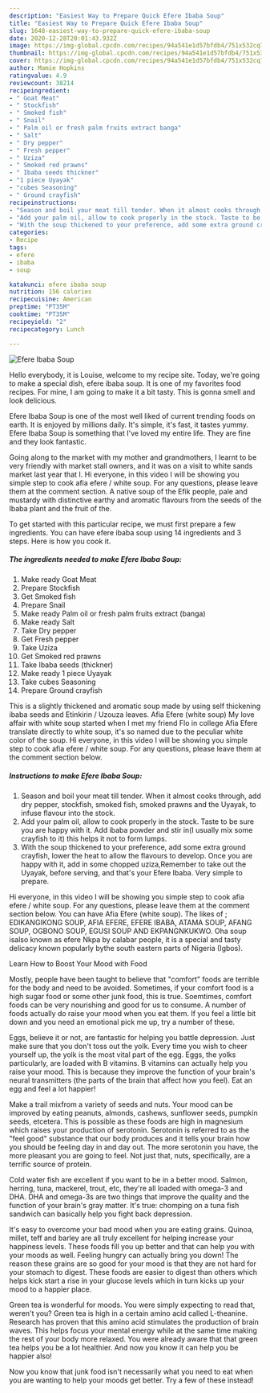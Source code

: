 ```yaml
---
description: "Easiest Way to Prepare Quick Efere Ibaba Soup"
title: "Easiest Way to Prepare Quick Efere Ibaba Soup"
slug: 1648-easiest-way-to-prepare-quick-efere-ibaba-soup
date: 2020-12-28T20:01:43.932Z
image: https://img-global.cpcdn.com/recipes/94a541e1d57bfdb4/751x532cq70/efere-ibaba-soup-recipe-main-photo.jpg
thumbnail: https://img-global.cpcdn.com/recipes/94a541e1d57bfdb4/751x532cq70/efere-ibaba-soup-recipe-main-photo.jpg
cover: https://img-global.cpcdn.com/recipes/94a541e1d57bfdb4/751x532cq70/efere-ibaba-soup-recipe-main-photo.jpg
author: Mamie Hopkins
ratingvalue: 4.9
reviewcount: 38214
recipeingredient:
- " Goat Meat"
- " Stockfish"
- " Smoked fish"
- " Snail"
- " Palm oil or fresh palm fruits extract banga"
- " Salt"
- " Dry pepper"
- " Fresh pepper"
- " Uziza"
- " Smoked red prawns"
- " Ibaba seeds thickner"
- "1 piece Uyayak"
- "cubes Seasoning"
- " Ground crayfish"
recipeinstructions:
- "Season and boil your meat till tender. When it almost cooks through, add dry pepper, stockfish, smoked fish, smoked prawns and the Uyayak, to infuse flavour into the stock."
- "Add your palm oil, allow to cook properly in the stock. Taste to be sure you are happy with it. Add ibaba powder and stir in(I usually mix some crayfish to it) this helps it not to form lumps."
- "With the soup thickened to your preference, add some extra ground crayfish, lower the heat to allow the flavours to develop. Once you are happy with it, add in some chopped uziza,Remember to take out the Uyayak, before serving, and that&#39;s your Efere Ibaba. Very simple to prepare."
categories:
- Recipe
tags:
- efere
- ibaba
- soup

katakunci: efere ibaba soup 
nutrition: 156 calories
recipecuisine: American
preptime: "PT35M"
cooktime: "PT35M"
recipeyield: "2"
recipecategory: Lunch

---
```



![Efere Ibaba Soup](https://img-global.cpcdn.com/recipes/94a541e1d57bfdb4/751x532cq70/efere-ibaba-soup-recipe-main-photo.jpg)

Hello everybody, it is Louise, welcome to my recipe site. Today, we're going to make a special dish, efere ibaba soup. It is one of my favorites food recipes. For mine, I am going to make it a bit tasty. This is gonna smell and look delicious.

Efere Ibaba Soup is one of the most well liked of current trending foods on earth. It is enjoyed by millions daily. It's simple, it's fast, it tastes yummy. Efere Ibaba Soup is something that I've loved my entire life. They are fine and they look fantastic.

Going along to the market with my mother and grandmothers, I learnt to be very friendly with market stall owners, and it was on a visit to white sands market last year that I. Hi everyone, in this video I will be showing you simple step to cook afia efere / white soup. For any questions, please leave them at the comment section. A native soup of the Efik people, pale and mustardy with distinctive earthy and aromatic flavours from the seeds of the Ibaba plant and the fruit of the.


To get started with this particular recipe, we must first prepare a few ingredients. You can have efere ibaba soup using 14 ingredients and 3 steps. Here is how you cook it.

<!--inarticleads1-->

##### The ingredients needed to make Efere Ibaba Soup:

1. Make ready  Goat Meat
1. Prepare  Stockfish
1. Get  Smoked fish
1. Prepare  Snail
1. Make ready  Palm oil or fresh palm fruits extract (banga)
1. Make ready  Salt
1. Take  Dry pepper
1. Get  Fresh pepper
1. Take  Uziza
1. Get  Smoked red prawns
1. Take  Ibaba seeds (thickner)
1. Make ready 1 piece Uyayak
1. Take cubes Seasoning
1. Prepare  Ground crayfish


This is a slightly thickened and aromatic soup made by using self thickening ibaba seeds and Etinkirin / Uzouza leaves. Afia Efere (white soup) My love affair with white soup started when I met my friend Flo in college Afia Efere translate directly to white soup, it&#39;s so named due to the peculiar white color of the soup. Hi everyone, in this video I will be showing you simple step to cook afia efere / white soup. For any questions, please leave them at the comment section below. 

<!--inarticleads2-->

##### Instructions to make Efere Ibaba Soup:

1. Season and boil your meat till tender. When it almost cooks through, add dry pepper, stockfish, smoked fish, smoked prawns and the Uyayak, to infuse flavour into the stock.
1. Add your palm oil, allow to cook properly in the stock. Taste to be sure you are happy with it. Add ibaba powder and stir in(I usually mix some crayfish to it) this helps it not to form lumps.
1. With the soup thickened to your preference, add some extra ground crayfish, lower the heat to allow the flavours to develop. Once you are happy with it, add in some chopped uziza,Remember to take out the Uyayak, before serving, and that&#39;s your Efere Ibaba. Very simple to prepare.


Hi everyone, in this video I will be showing you simple step to cook afia efere / white soup. For any questions, please leave them at the comment section below. You can have Afia Efere (white soup). The likes of ; EDIKANGIKONG SOUP, AFIA EFERE, EFERE IBABA, ATAMA SOUP, AFANG SOUP, OGBONO SOUP, EGUSI SOUP AND EKPANGNKUKWO. Oha soup isalso known as efere Nkpa by calabar people, it is a special and tasty delicacy known popularly bythe south eastern parts of Nigeria (Igbos). 

Learn How to Boost Your Mood with Food


Mostly, people have been taught to believe that "comfort" foods are terrible for the body and need to be avoided. Sometimes, if your comfort food is a high sugar food or some other junk food, this is true. Soemtimes, comfort foods can be very nourishing and good for us to consume. A number of foods actually do raise your mood when you eat them. If you feel a little bit down and you need an emotional pick me up, try a number of these.

Eggs, believe it or not, are fantastic for helping you battle depression. Just make sure that you don't toss out the yolk. Every time you wish to cheer yourself up, the yolk is the most vital part of the egg. Eggs, the yolks particularly, are loaded with B vitamins. B vitamins can actually help you raise your mood. This is because they improve the function of your brain's neural transmitters (the parts of the brain that affect how you feel). Eat an egg and feel a lot happier!

Make a trail mixfrom a variety of seeds and nuts. Your mood can be improved by eating peanuts, almonds, cashews, sunflower seeds, pumpkin seeds, etcetera. This is possible as these foods are high in magnesium which raises your production of serotonin. Serotonin is referred to as the "feel good" substance that our body produces and it tells your brain how you should be feeling day in and day out. The more serotonin you have, the more pleasant you are going to feel. Not just that, nuts, specifically, are a terrific source of protein.

Cold water fish are excellent if you want to be in a better mood. Salmon, herring, tuna, mackerel, trout, etc, they're all loaded with omega-3 and DHA. DHA and omega-3s are two things that improve the quality and the function of your brain's gray matter. It's true: chomping on a tuna fish sandwich can basically help you fight back depression. 

It's easy to overcome your bad mood when you are eating grains. Quinoa, millet, teff and barley are all truly excellent for helping increase your happiness levels. These foods fill you up better and that can help you with your moods as well. Feeling hungry can actually bring you down! The reason these grains are so good for your mood is that they are not hard for your stomach to digest. These foods are easier to digest than others which helps kick start a rise in your glucose levels which in turn kicks up your mood to a happier place.

Green tea is wonderful for moods. You were simply expecting to read that, weren't you? Green tea is high in a certain amino acid called L-theanine. Research has proven that this amino acid stimulates the production of brain waves. This helps focus your mental energy while at the same time making the rest of your body more relaxed. You were already aware that that green tea helps you be a lot healthier. And now you know it can help you be happier also!

Now you know that junk food isn't necessarily what you need to eat when you are wanting to help your moods get better. Try a few of these instead!

